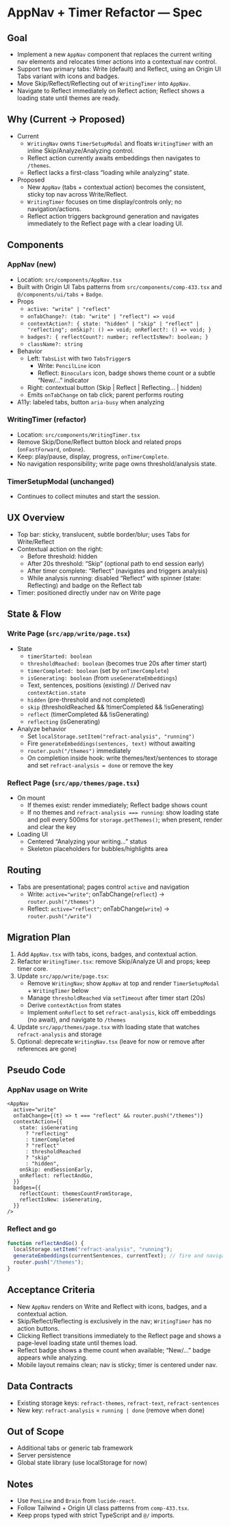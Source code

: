 # AppNav + Timer Refactor — Spec

## Goal

- Implement a new `AppNav` component that replaces the current writing nav elements and relocates timer actions into a contextual nav control.
- Support two primary tabs: Write (default) and Reflect, using an Origin UI Tabs variant with icons and badges.
- Move Skip/Reflect/Reflecting out of `WritingTimer` into `AppNav`.
- Navigate to Reflect immediately on Reflect action; Reflect shows a loading state until themes are ready.

## Why (Current → Proposed)

- Current
  - `WritingNav` owns `TimerSetupModal` and floats `WritingTimer` with an inline Skip/Analyze/Analyzing control.
  - Reflect action currently awaits embeddings then navigates to `/themes`.
  - Reflect lacks a first-class “loading while analyzing” state.
- Proposed
  - New `AppNav` (tabs + contextual action) becomes the consistent, sticky top nav across Write/Reflect.
  - `WritingTimer` focuses on time display/controls only; no navigation/actions.
  - Reflect action triggers background generation and navigates immediately to the Reflect page with a clear loading UI.

## Components

### AppNav (new)

- Location: `src/components/AppNav.tsx`
- Built with Origin UI Tabs patterns from `src/components/comp-433.tsx` and `@/components/ui/tabs` + `Badge`.
- Props
  - `active: "write" | "reflect"`
  - `onTabChange?: (tab: "write" | "reflect") => void`
  - `contextAction?: {
  state: "hidden" | "skip" | "reflect" | "reflecting";
  onSkip?: () => void;
  onReflect?: () => void;
}`
  - `badges?: {
  reflectCount?: number;
  reflectIsNew?: boolean;
}`
  - `className?: string`
- Behavior
  - Left: `TabsList` with two `TabsTrigger`s
    - Write: `PencilLine` icon
    - Reflect: `Binoculars` icon, badge shows theme count or a subtle “New/…” indicator
  - Right: contextual button (Skip | Reflect | Reflecting… | hidden)
  - Emits `onTabChange` on tab click; parent performs routing
- A11y: labeled tabs, button `aria-busy` when analyzing

### WritingTimer (refactor)

- Location: `src/components/WritingTimer.tsx`
- Remove Skip/Done/Reflect button block and related props (`onFastForward`, `onDone`).
- Keep: play/pause, display, progress, `onTimerComplete`.
- No navigation responsibility; write page owns threshold/analysis state.

### TimerSetupModal (unchanged)

- Continues to collect minutes and start the session.

## UX Overview

- Top bar: sticky, translucent, subtle border/blur; uses Tabs for Write/Reflect
- Contextual action on the right:
  - Before threshold: hidden
  - After 20s threshold: “Skip” (optional path to end session early)
  - After timer complete: “Reflect” (navigates and triggers analysis)
  - While analysis running: disabled “Reflect” with spinner (state: Reflecting) and badge on the Reflect tab
- Timer: positioned directly under nav on Write page

## State & Flow

### Write Page (`src/app/write/page.tsx`)

- State
  - `timerStarted: boolean`
  - `thresholdReached: boolean` (becomes true 20s after timer start)
  - `timerCompleted: boolean` (set by `onTimerComplete`)
  - `isGenerating: boolean` (from `useGenerateEmbeddings`)
  - Text, sentences, positions (existing)
    // Derived nav `contextAction.state`
  - `hidden` (pre-threshold and not completed)
  - `skip` (thresholdReached && !timerCompleted && !isGenerating)
  - `reflect` (timerCompleted && !isGenerating)
  - `reflecting` (isGenerating)
- Analyze behavior
  - Set `localStorage.setItem("refract-analysis", "running")`
  - Fire `generateEmbeddings(sentences, text)` without awaiting
  - `router.push("/themes")` immediately
  - On completion inside hook: write themes/text/sentences to storage and set `refract-analysis = done` or remove the key

### Reflect Page (`src/app/themes/page.tsx`)

- On mount
  - If themes exist: render immediately; Reflect badge shows count
  - If no themes and `refract-analysis === running`: show loading state and poll every 500ms for `storage.getThemes()`; when present, render and clear the key
- Loading UI
  - Centered “Analyzing your writing…” status
  - Skeleton placeholders for bubbles/highlights area

## Routing

- Tabs are presentational; pages control `active` and navigation
  - Write: `active="write"`; onTabChange(`reflect`) → `router.push("/themes")`
  - Reflect: `active="reflect"`; onTabChange(`write`) → `router.push("/write")`

## Migration Plan

1. Add `AppNav.tsx` with tabs, icons, badges, and contextual action.
2. Refactor `WritingTimer.tsx`: remove Skip/Analyze UI and props; keep timer core.
3. Update `src/app/write/page.tsx`:
   - Remove `WritingNav`; show `AppNav` at top and render `TimerSetupModal` + `WritingTimer` below
   - Manage `thresholdReached` via `setTimeout` after timer start (20s)
   - Derive `contextAction` from states
   - Implement `onReflect` to set `refract-analysis`, kick off embeddings (no await), and navigate to `/themes`
4. Update `src/app/themes/page.tsx` with loading state that watches `refract-analysis` and storage
5. Optional: deprecate `WritingNav.tsx` (leave for now or remove after references are gone)

## Pseudo Code

### AppNav usage on Write

```tsx
<AppNav
  active="write"
  onTabChange={(t) => t === "reflect" && router.push("/themes")}
  contextAction={{
    state: isGenerating
      ? "reflecting"
      : timerCompleted
      ? "reflect"
      : thresholdReached
      ? "skip"
      : "hidden",
    onSkip: endSessionEarly,
    onReflect: reflectAndGo,
  }}
  badges={{
    reflectCount: themesCountFromStorage,
    reflectIsNew: isGenerating,
  }}
/>
```

### Reflect and go

```ts
function reflectAndGo() {
  localStorage.setItem("refract-analysis", "running");
  generateEmbeddings(currentSentences, currentText); // fire and navigate
  router.push("/themes");
}
```

## Acceptance Criteria

- New `AppNav` renders on Write and Reflect with icons, badges, and a contextual action.
- Skip/Reflect/Reflecting is exclusively in the nav; `WritingTimer` has no action buttons.
- Clicking Reflect transitions immediately to the Reflect page and shows a page-level loading state until themes load.
- Reflect badge shows a theme count when available; “New/…” badge appears while analyzing.
- Mobile layout remains clean; nav is sticky; timer is centered under nav.

## Data Contracts

- Existing storage keys: `refract-themes`, `refract-text`, `refract-sentences`
- New key: `refract-analysis` = `running | done` (remove when done)

## Out of Scope

- Additional tabs or generic tab framework
- Server persistence
- Global state library (use localStorage for now)

## Notes

- Use `PenLine` and `Brain` from `lucide-react`.
- Follow Tailwind + Origin UI class patterns from `comp-433.tsx`.
- Keep props typed with strict TypeScript and `@/` imports.
